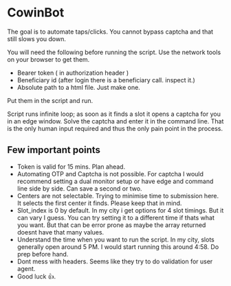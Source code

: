 # CowinBot
The goal is to automate taps/clicks. You cannot bypass captcha and that still slows you down. 

You will need the following before running the script. Use the network tools on your browser to get them. 

 - Bearer token ( in authorization header )
 - Beneficiary id (after login there is a beneficiary call. inspect it.)
 - Absolute path to a html file. Just make one. 

Put them in the script and run. 

Script runs infinite loop; as soon as it finds a slot it opens a captcha for you in an edge window. Solve the captcha and enter it in the command line. That is the only human input required and thus the only pain point in the process.

## Few important points

 - Token is valid for 15 mins. Plan ahead.
 - Automating OTP and Captcha is not possible. For captcha I would recommend setting a dual monitor setup or have edge and command line side by side. Can save a second or two. 
 - Centers are not selectable. Trying to minimise time to submission here. It selects the first center it finds. Please keep that in mind. 
 - Slot_index is 0 by default. In my city i get options for 4 slot timings. But it can vary I guess. You can try setting it to a different time if thats what you want. But that can be error prone as maybe the array returned doesnt have that many values.
 - Understand the time when you want to run the script. In my city, slots generally open around 5 PM. I would start running this around  4:58. Do prep before hand.
 - Dont mess with headers. Seems like they try to do validation for user agent. 
 - Good luck 👍.
